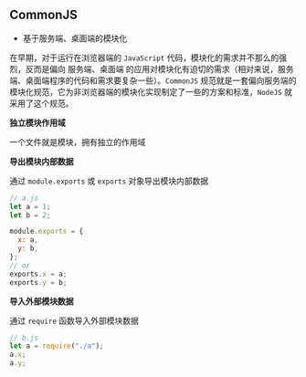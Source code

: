 ## CommonJS

- 基于服务端、桌面端的模块化

在早期，对于运行在浏览器端的 `JavaScript` 代码，模块化的需求并不那么的强烈，反而是偏向 服务端、桌面端 的应用对模块化有迫切的需求（相对来说，服务端、桌面端程序的代码和需求要复杂一些）。`CommonJS` 规范就是一套偏向服务端的模块化规范，它为非浏览器端的模块化实现制定了一些的方案和标准，`NodeJS` 就采用了这个规范。

**独立模块作用域**

一个文件就是模块，拥有独立的作用域

**导出模块内部数据**

通过 `module.exports` 或 `exports` 对象导出模块内部数据

```javascript
// a.js
let a = 1;
let b = 2;

module.exports = {
  x: a,
  y: b,
};
// or
exports.x = a;
exports.y = b;
```

**导入外部模块数据**

通过 `require` 函数导入外部模块数据

```javascript
// b.js
let a = require("./a");
a.x;
a.y;
```
